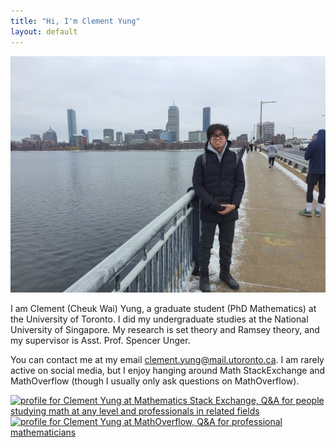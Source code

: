 ```yaml
---
title: "Hi, I'm Clement Yung"
layout: default
---
```


<img src="files/Front_Photo.jpg" alt="Guess why I'm wearing only one glove.">

I am Clement (Cheuk Wai) Yung, a graduate student (PhD Mathematics) at the University of Toronto. I did my undergraduate studies at the National University of Singapore. My research is set theory and Ramsey theory, and my supervisor is Asst. Prof. Spencer Unger.

You can contact me at my email [clement.yung@mail.utoronto.ca](mailto:clement.yung@mail.utoronto.ca). I am rarely active on social media, but I enjoy hanging around Math StackExchange and MathOverflow (though I usually only ask questions on MathOverflow). 

<a href="https://math.stackexchange.com/users/620517/clement-yung"><img src="https://math.stackexchange.com/users/flair/620517.png" width="208" height="58" alt="profile for Clement Yung at Mathematics Stack Exchange, Q&amp;A for people studying math at any level and professionals in related fields" title="profile for Clement Yung at Mathematics Stack Exchange, Q&amp;A for people studying math at any level and professionals in related fields"></a>
<a href="https://mathoverflow.net/users/146831/clement-yung"><img src="https://mathoverflow.net/users/flair/146831.png" width="208" height="58" alt="profile for Clement Yung at MathOverflow, Q&amp;A for professional mathematicians" title="profile for Clement Yung at MathOverflow, Q&amp;A for professional mathematicians"></a>